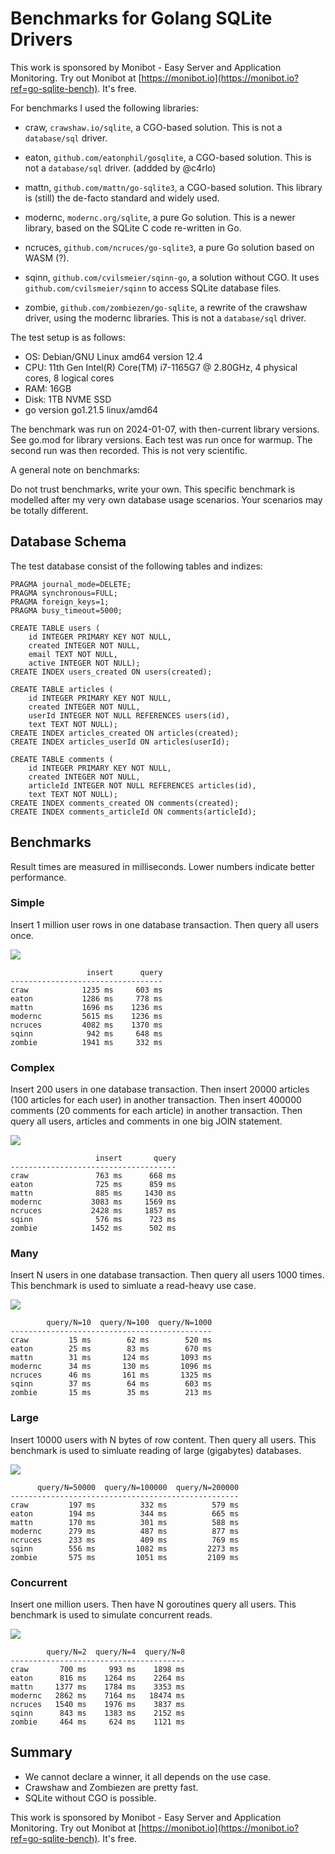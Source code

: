 Benchmarks for Golang SQLite Drivers
==============================================================================

This work is sponsored by Monibot - Easy Server and Application Monitoring.
Try out Monibot at [https://monibot.io](https://monibot.io?ref=go-sqlite-bench).
It's free.


For benchmarks I used the following libraries:

- craw, `crawshaw.io/sqlite`, a CGO-based solution. This is not a `database/sql` driver.

- eaton, `github.com/eatonphil/gosqlite`, a CGO-based solution. This is not a
  `database/sql` driver. (addded by @c4rlo)

- mattn, `github.com/mattn/go-sqlite3`, a CGO-based solution. This library is
  (still) the de-facto standard and widely used. 

- modernc, `modernc.org/sqlite`, a pure Go solution. This is a newer library,
  based on the SQLite C code re-written in Go.

- ncruces, `github.com/ncruces/go-sqlite3`, a pure Go solution based on WASM (?). 

- sqinn, `github.com/cvilsmeier/sqinn-go`, a solution without CGO. It uses
  `github.com/cvilsmeier/sqinn` to access SQLite database files.

- zombie, `github.com/zombiezen/go-sqlite`, a rewrite of the crawshaw driver, using the
  modernc libraries. This is not a `database/sql` driver.


The test setup is as follows:

- OS: Debian/GNU Linux amd64 version 12.4
- CPU: 11th Gen Intel(R) Core(TM) i7-1165G7 @ 2.80GHz, 4 physical cores, 8 logical cores
- RAM: 16GB
- Disk: 1TB NVME SSD
- go version go1.21.5 linux/amd64

The benchmark was run on 2024-01-07, with then-current library versions.
See go.mod for library versions. Each test was run once for warmup.
The second run was then recorded. This is not very scientific.


A general note on benchmarks:

Do not trust benchmarks, write your own. This specific benchmark is modelled
after my very own database usage scenarios. Your scenarios may be totally
different.


Database Schema
------------------------------------------------------------------------------

The test database consist of the following tables and indizes:

    PRAGMA journal_mode=DELETE;
    PRAGMA synchronous=FULL;
    PRAGMA foreign_keys=1;
    PRAGMA busy_timeout=5000;

    CREATE TABLE users (
        id INTEGER PRIMARY KEY NOT NULL,
        created INTEGER NOT NULL,
        email TEXT NOT NULL,
        active INTEGER NOT NULL);
    CREATE INDEX users_created ON users(created);

    CREATE TABLE articles (
        id INTEGER PRIMARY KEY NOT NULL,
        created INTEGER NOT NULL,  
        userId INTEGER NOT NULL REFERENCES users(id),
        text TEXT NOT NULL);
    CREATE INDEX articles_created ON articles(created);
    CREATE INDEX articles_userId ON articles(userId);

    CREATE TABLE comments (
        id INTEGER PRIMARY KEY NOT NULL,
        created INTEGER NOT NULL,
        articleId INTEGER NOT NULL REFERENCES articles(id),
        text TEXT NOT NULL);
    CREATE INDEX comments_created ON comments(created);
    CREATE INDEX comments_articleId ON comments(articleId);


Benchmarks
------------------------------------------------------------------------------

Result times are measured in milliseconds. Lower numbers indicate better
performance.


### Simple

Insert 1 million user rows in one database transaction.
Then query all users once.

![](results/simple.png)

                     insert      query
    ----------------------------------
    craw            1235 ms     603 ms
    eaton           1286 ms     778 ms
    mattn           1696 ms    1236 ms
    modernc         5615 ms    1236 ms
    ncruces         4082 ms    1370 ms
    sqinn            942 ms     648 ms
    zombie          1941 ms     332 ms


### Complex

Insert 200 users in one database transaction.
Then insert 20000 articles (100 articles for each user) in another transaction.
Then insert 400000 comments (20 comments for each article) in another transaction.
Then query all users, articles and comments in one big JOIN statement.

![](results/complex.png)

                       insert       query
    -------------------------------------
    craw               763 ms      668 ms
    eaton              725 ms      859 ms
    mattn              885 ms     1430 ms
    modernc           3083 ms     1569 ms
    ncruces           2428 ms     1857 ms
    sqinn              576 ms      723 ms
    zombie            1452 ms      502 ms


### Many

Insert N users in one database transaction.
Then query all users 1000 times.
This benchmark is used to simluate a read-heavy use case.

![](results/many.png)

            query/N=10  query/N=100  query/N=1000
    ---------------------------------------------
    craw         15 ms        62 ms        520 ms
    eaton        25 ms        83 ms        670 ms
    mattn        31 ms       124 ms       1093 ms
    modernc      34 ms       130 ms       1096 ms
    ncruces      46 ms       161 ms       1325 ms
    sqinn        37 ms        64 ms        603 ms
    zombie       15 ms        35 ms        213 ms


### Large

Insert 10000 users with N bytes of row content.
Then query all users.
This benchmark is used to simluate reading of large (gigabytes) databases.

![](results/large.png)

          query/N=50000  query/N=100000  query/N=200000
    ---------------------------------------------------
    craw         197 ms          332 ms          579 ms
    eaton        194 ms          344 ms          665 ms
    mattn        170 ms          301 ms          588 ms
    modernc      279 ms          487 ms          877 ms
    ncruces      233 ms          409 ms          769 ms
    sqinn        556 ms         1082 ms         2273 ms
    zombie       575 ms         1051 ms         2109 ms



### Concurrent

Insert one million users.
Then have N goroutines query all users.
This benchmark is used to simulate concurrent reads.

![](results/concurrent.png)

            query/N=2  query/N=4  query/N=8
    ---------------------------------------
    craw       700 ms     993 ms    1898 ms
    eaton      816 ms    1264 ms    2264 ms
    mattn     1377 ms    1784 ms    3353 ms
    modernc   2862 ms    7164 ms   18474 ms
    ncruces   1540 ms    1976 ms    3837 ms
    sqinn      843 ms    1383 ms    2152 ms
    zombie     464 ms     624 ms    1121 ms


Summary
------------------------------------------------------------------------------

- We cannot declare a winner, it all depends on the use case.
- Crawshaw and Zombiezen are pretty fast.
- SQLite without CGO is possible.


This work is sponsored by Monibot - Easy Server and Application Monitoring.
Try out Monibot at [https://monibot.io](https://monibot.io?ref=go-sqlite-bench).
It's free.
